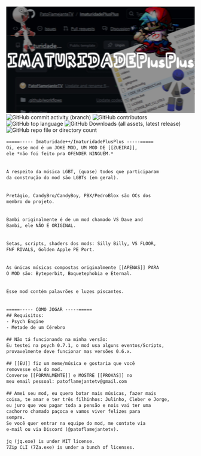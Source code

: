 ![ImaturidadePlusPlus v1 BANNER!](https://github.com/PatoFlamejanteTV/ImaturidadePlusPlus/blob/main/.github/IPPBanner.jpg?raw=true)
![GitHub commit activity (branch)](https://img.shields.io/github/commit-activity/w/PatoFlamejanteTV/ImaturidadePlusPlus/main)
![GitHub contributors](https://img.shields.io/github/contributors/PatoFlamejanteTV/ImaturidadePlusPlus)
![GitHub top language](https://img.shields.io/github/languages/top/PatoFlamejanteTV/ImaturidadePlusPlus)
![GitHub Downloads (all assets, latest release)](https://img.shields.io/github/downloads/PatoFlamejanteTV/ImaturidadePlusPlus/latest/total)
![GitHub repo file or directory count](https://img.shields.io/github/directory-file-count/PatoFlamejanteTV/ImaturidadePlusPlus)
```
=====----- Imaturidade++/ImaturidadePlusPlus -----=====
Oi, esse mod é um JOKE MOD, UM MOD DE [[ZUEIRA]],
ele *não foi feito pra OFENDER NINGUÉM.*


A respeito da música LGBT, (quase) todos que participaram
da construção do mod são LGBTs (em geral).


Pretágio, CandyBro/CandyBoy, PBX/PedroBlox são OCs dos
membro do projeto.


Bambi originalmente é de um mod chamado VS Dave and
Bambi, ele NÃO É ORIGINAL.


Setas, scripts, shaders dos mods: Silly Billy, VS FLOOR,
FNF RIVALS, Golden Apple PE Port.


As únicas músicas compostas originalmente [[APENAS]] PARA
O MOD são: Byteperbit, Boquetephobia e Eternal.


Esse mod contém palavrões e luzes piscantes.


=====----- COMO JOGAR -----=====
## Requisitos:
- Psych Engine
- Metade de um Cérebro

## Não tá funcionando na minha versão:
Eu testei na psych 0.7.1, o mod usa alguns eventos/Scripts,
provavelmente deve funcionar mas versões 0.6.x.

## [[EU]] fiz um meme/música e gostaria que você
removesse ela do mod.
Converse [[FORMALMENTE]] e MOSTRE [[PROVAS]] no
meu email pessoal: patoflamejantetv@gmail.com

## Amei seu mod, eu quero botar mais músicas, fazer mais
coisa, te amar e ter três filhinhos: Julinho, Cleber e Jorge,
eu juro que vou pagar toda a pensão e nois vai ter uma
cachorro chamado paçoca e vamos viver felizes para
sempre.
Se você quer entrar na equipe do mod, me contate via
e-mail ou via Discord (@patoflamejantetv).

jq (jq.exe) is under MIT license.
7Zip CLI (7Za.exe) is under a bunch of licenses.
```
